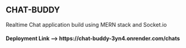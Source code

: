 <h2>CHAT-BUDDY</h2>
<div>Realtime Chat application build using MERN stack and Socket.io</div>

<h4>Deployment Link --> https://chat-buddy-3yn4.onrender.com/chats</h4>
